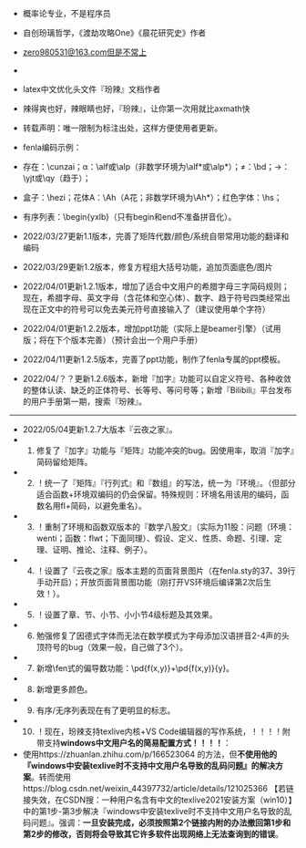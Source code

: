 - 概率论专业，不是程序员
- 自创玢璃哲学，《渡劫攻略One》《晨花研究史》作者
- zero980531@163.com但是不常上
- 
- latex中文优化头文件『玢辣』文档作者
- 辣得爽也好，辣眼睛也好，『玢辣』，让你第一次用就比axmath快
- 转载声明：唯一限制为标注出处，这样方便使用者更新。


- fenla编码示例：
- 存在：\cunzai；α：\alf或\alp（非数学环境为\alf\*或\alp*）；≠：\bd；→：\yjt或\qy（趋于）；
- 盒子：\hezi；花体A：\Ah（A花；非数学环境为\Ah*）；红色字体：\hs；
- 有序列表：\begin{yxlb}（只有begin和end不准备拼音化）。


- 2022/03/27更新1.1版本，完善了矩阵代数/颜色/系统自带常用功能的翻译和编码
- 2022/03/29更新1.2版本，修复方程组大括号功能，追加页面底色/图片
- 2022/04/01更新1.2.1版本，增加了适合中文用户的希腊字母三字简码规则；现在，希腊字母、英文字母（含花体和空心体）、数字、趋于符号四类经常出现在正文中的符号可以免去美元符号直接输入了（建议使用单个字符）
- 2022/04/01更新1.2.2版本，增加ppt功能（实际上是beamer引擎）（试用版；将在下个版本完善）（预计会出一个用户手册）
- 2022/04/11更新1.2.5版本，完善了ppt功能，制作了fenla专属的ppt模板。
- 2022/04/？？更新1.2.6版本，新增『加字』功能可以自定义符号、各种收敛的整体认读、缺乏的正体符号、长等号、等问号等；新增『Bilibili』平台发布的用户手册第一期，搜索『玢辣』。
- -----------------------------------------------------------------
- 2022/05/04更新1.2.7大版本『云夜之家』。
- 1. 修复了『加字』功能与『矩阵』功能冲突的bug。因使用率，取消『加字』简码留给矩阵。
- 2. ！统一了『矩阵』『行列式』和『数组』的写法，统一为『环境』。（但部分适合函数+环境双编码的仍会保留。特殊规则：环境名用该用的编码，函数名用fl+简码，以避免重名）。
- 3. ！重制了环境和函数双版本的『数学八股文』（实际为11股：问题（环境：wenti；函数：flwt；下面同理）、假设、定义、性质、命题、引理、定理、证明、推论、注释、例子）。
- 4. ！设置了『云夜之家』版本主题的页面背景图片（在fenla.sty的37、39行手动开启）；开放页面背景图功能（刚打开VS环境后编译第2次后生效！）。
- 5. ！设置了章、节、小节、小小节4级标题及其效果。
- 6. 勉强修复了因德式字体而无法在数学模式为字母添加汉语拼音2-4声的头顶符号的bug（效果一般，自己做了3个）。
- 7. 新增\fen式的偏导数功能：\pd{f(x,y)}+\pd{f(x,y)}{y}。
- 8. 新增更多颜色。
- 9. 有序/无序列表现在有了更明显的标志。
- 10. ！现在，玢辣支持texlive内核+VS Code编辑器的写作系统，！！！！附带支持**windows中文用户名的简易配置方式！！！！**：
- 使用https://zhuanlan.zhihu.com/p/166523064 的方法，但**不使用他的『windows中安装texlive时不支持中文用户名导致的乱码问题』的解决方案**。转而使用https://blog.csdn.net/weixin\_44397732/article/details/121025366 【若链接失效，在CSDN搜：一种用户名含有中文的texlive2021安装方案（win10）】 中的第1步-第3步解决『windows中安装texlive时不支持中文用户名导致的乱码问题』。强调：**一旦安装完成，必须按照第2个链接内附的办法撤回第1步和第2步的修改，否则将会导致其它许多软件出现网络上无法查询到的错误**。
